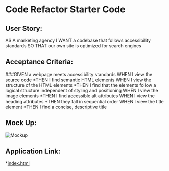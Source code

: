 # Code Refactor Starter Code

## User Story:

AS A marketing agency
I WANT a codebase that follows accessibility standards
SO THAT our own site is optimized for search engines

## Acceptance Criteria:

###GIVEN a webpage meets accessibility standards
WHEN I view the source code
*THEN I find semantic HTML elements
WHEN I view the structure of the HTML elements
*THEN I find that the elements follow a logical structure independent of styling and positioning
WHEN I view the image elements
*THEN I find accessible alt attributes
WHEN I view the heading attributes
*THEN they fall in sequential order
WHEN I view the title element
*THEN I find a concise, descriptive title

## Mock Up:

![Mockup](./Develop[/assets/images/Mockup.png)

## Application Link:

*[index.html](http://htmlpreview.github.io/?https://github.com/Grandpapo/Module-1-Challenge-Marcos-Wang/blob/main/Develop/index.html)
